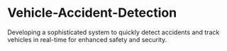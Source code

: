 # Vehicle-Accident-Detection
 Developing a sophisticated system to quickly detect accidents and track vehicles in real-time  for enhanced safety and security.
